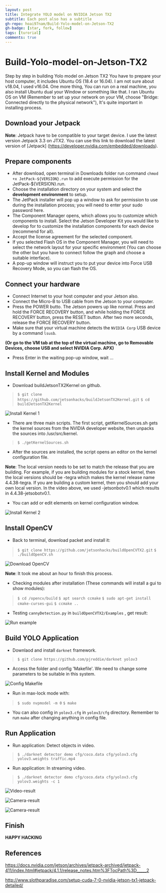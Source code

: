 ```yaml
---
layout: post
title: Integrate YOLO model on NVIDIA Jetson TX2
subtitle: Each post also has a subtitle
gh-repo: hoai97nam/Build-Yolo-model-on-Jetson-TX2
gh-badge: [star, fork, follow]
tags: [turorial]
comments: true
---
```

# Build-Yolo-model-on-Jetson-TX2
Step by step in building Yolo model on Jetson TX2
You have to prepare your host computer, it includes Ubuntu OS (18.4 or 16.04). I am not sure about v18.04, I used v16.04. One more thing, You can run on a real machine, you also install Ubuntu dual your Window or something like that. I ran Ubuntu OS on VM (Remember to set up your network on your VM, choose "Bridge: Connected directly to the physical network"), It's quite important in installing process.
## Download your Jetpack
**Note**: Jetpack have to be compatible to your target device. I use the latest version Jetpack 3.3 on JTX2.
You can use this link to download the latest version of [Jetpack] (https://developer.nvidia.com/embedded/downloads).
## Prepare components
- After download, open terminal in Downloads folder run command `chmod +x JetPack-${VERSION}.run` to add execute permission for the JetPack-${VERSION}.run.
- Choose the installation directory on your system and select the **development environment** to setup.
- The JetPack installer will pop up a window to ask for permission to use during the installation process; you will need to enter your sudo password here.
- The Component Manager opens, which allows you to customize which components to install. Select the Jetson Developer Kit you would like to develop for to customize the installation components for each device (recommend for all).
- Accept the license agreement for the selected component.
- If you selected Flash OS in the Component Manager, you will need to select the network layout for your specific environment (You can choose the other but you have to connect follow the graph and choose a suitable interface).
- A pop-up window will instruct you to put your device into Force USB Recovery Mode, so you can flash the OS.
## Connect your hardware
- Connect Internet to your host computer and your Jetson also.
- Connect the Micro-B to USB cable from the Jetson to your computer.
- Press the POWER butto. The Jetson powers up like normal. Press and hold the FORCE RECOVERY button, and while holding the FORCE RECOVERY button, press the RESET button. After two more seconds, release the FORCE RECOVERY button.
- Make sure that your virtual machine detects the `NVIDIA Corp` USB device by a command `lsusb`.

__(Or go to the VM tab at the top of the virtual machine, go to Removable Devices, choose USB and select NVIDIA Corp. APX)__
- Press Enter in the waiting pop-up window, wait ...

## Install Kernel and Modules
- Download buildJetsonTX2Kernel on github.
>`$ git clone https://github.com/jetsonhacks/buildJetsonTX2Kernel.git`
>`$ cd buildJetsonTX2Kernel`

![Install Kernel 1](https://github.com/hoai97nam/Build-Yolo-model-on-Jetson-TX2/blob/master/images/ker1.png?raw=true)

- There are three main scripts. The first script, getKernelSources.sh gets the kernel sources from the NVIDIA developer website, then unpacks the sources into /usr/src/kernel.

>`$ ./getKernelSources.sh`

- After the sources are installed, the script opens an editor on the kernel configuration file.

**Note**: The local version needs to be set to match the release that you are building. For example, if you are building modules for a stock kernel, then the local versions should be -tegra which makes the kernel release name 4.4.38-tegra. If you are building a custom kernel, then you should add your own local version. In the video above, we used -jetsonbotv0.1 which results in 4.4.38-jetsobotv0.1.

- You can add or edit elements on kernel configuration window.

![Install Kernel 2](https://github.com/hoai97nam/Build-Yolo-model-on-Jetson-TX2/blob/master/images/ker2.png)

## Install OpenCV

- Back to terminal, download packet and install it:

>`$ git clone https://github.com/jetsonhacks/buildOpenCVTX2.git`
>`$ ./buildOpenCV.sh`

![Download OpenCV](https://github.com/hoai97nam/Build-Yolo-model-on-Jetson-TX2/blob/master/images/cv4.png)

**Note**: It took me about an hour to finish this process. 

- Checking modules after installation (These commands will install a gui to show modules):

>`$ cd /opencv/build`
>`$ apt search ccmake`
>`$ sudo apt-get install cmake-curses-gui`
>`$ ccmake ..`

- Testing `cannyDetection.py` in `buildOpenCVTX2/Examples` , get result:

![Run example](https://github.com/hoai97nam/Build-Yolo-model-on-Jetson-TX2/blob/master/images/cv7.png)

## Build YOLO Application

- Downlaod and install `darknet` framework.

>`$ git clone https://github.com/pjreddie/darknet yolov3`

- Access the folder and config 'Makefile'. We need to change some parameters to be suitable in this system.

![Config Makefile](https://github.com/hoai97nam/Build-Yolo-model-on-Jetson-TX2/blob/master/images/y4.png)


- Run in max-lock mode with:

>`$ sudo nvpmodel -m 0`
>`$ make`

- You can also config in `yolov3.cfg` in `yolov3/cfg` directory. Remember to run `make` after changing anything in config file.

## Run Application

- Run application: Detect objects in video.

>`$ ./darknet detector demo cfg/coco.data cfg/yolov3.cfg yolov3.weights traffic.mp4`

- Run application: In streaming video.

>`$ ./darknet detector demo cfg/coco.data cfg/yolov3.cfg yolov3.weights -c 1`

![Video-result](https://github.com/hoai97nam/Build-Yolo-model-on-Jetson-TX2/blob/master/images/y2.png)

![Camera-result](https://github.com/hoai97nam/Build-Yolo-model-on-Jetson-TX2/blob/master/images/r2.png)

![Camera-result](https://github.com/hoai97nam/Build-Yolo-model-on-Jetson-TX2/blob/master/images/r3.png)

## Finish

**HAPPY HACKING**

## References
https://docs.nvidia.com/jetson/archives/jetpack-archived/jetpack-411/index.html#jetpack/4.1.1/release_notes.htm%3FTocPath%3D_____2

http://www.slothparadise.com/setup-cuda-7-0-nvidia-jetson-tx1-jetpack-detailed/


